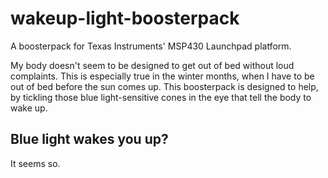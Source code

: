 wakeup-light-boosterpack
========================

A boosterpack for Texas Instruments' MSP430 Launchpad platform.

My body doesn't seem to be designed to get out of bed without loud
complaints.  This is especially true in the winter months, when I have
to be out of bed before the sun comes up.  This boosterpack is
designed to help, by tickling those blue light-sensitive cones in the
eye that tell the body to wake up.

Blue light wakes you up?
------------------------

It seems so.  

